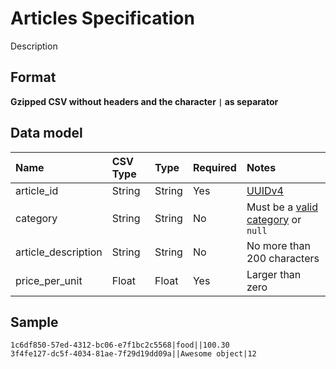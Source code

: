 # Articles Specification

Description

## Format

**Gzipped CSV without headers and the character `|` as separator**

## Data model

Name                  | CSV Type   | Type   | Required   | Notes
:---------------------|:-----------|:-------|:-----------|:------------------------------------
article_id            | String     | String | Yes        | [UUIDv4]
category              | String     | String | No         | Must be a [valid category] or `null`
article_description   | String     | String | No         | No more than 200 characters
price_per_unit        | Float      | Float  | Yes        | Larger than zero

## Sample

```text
1c6df850-57ed-4312-bc06-e7f1bc2c5568|food||100.30
3f4fe127-dc5f-4034-81ae-7f29d19dd09a||Awesome object|12
```

[UUIDv4]: https://en.wikipedia.org/wiki/Universally_unique_identifier#Version_4_(random)
[valid category]: /appendixes/categories
